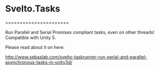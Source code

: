 # Svelto.Tasks
======================

Run Parallel and Serial Promises compliant tasks, even on other threads! Compatible with Unity 5.

Please read about it on here:

http://www.sebaslab.com/svelto-taskrunner-run-serial-and-parallel-asynchronous-tasks-in-unity3d/
